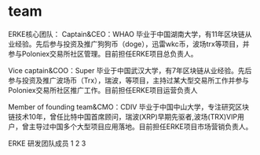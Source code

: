 # team
ERKE核心团队：
Captain&CEO：WHAO
毕业于中国湖南大学，有11年区块链从业经验。先后参与投资及推广狗狗币（doge），迅雷wkc币，波场trx等项目，并参与Poloniex交易所社区管理。目前担任ERKE项目总负责人。

Vice captain&COO：Super
毕业于中国武汉大学，有7年区块链从业经验。先后参与投资及推广波场币（Trx），瑞波，等项目，主持过某大型交易所工作并参与Poloniex交易所社区推广工作。目前担任ERKE项目运营负责人

Member of founding team&CMO：CDIV
毕业于中国中山大学，专注研究区块链技术10年，曾任比特中国首席顾问，瑞波(XRP)早期先驱者,波场(TRX)VIP用户，曾主导过中国多个大型项目应用落地。目前担任ERKE项目市场营销负责人。

ERKE 研发团队成员
1
2
3
